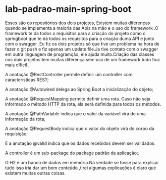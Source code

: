 # lab-padrao-main-spring-boot
Esses são os repositórios dos dois projetos, Existem muitas diferenças quando se implementa a maioria das Apis na mão e o uso do framework .O framework te da todos o requisitos para a criação do projeto como o springboot que te dá todos os requisitos para a criação duma API e junto com o swagger .Eu fiz os dois projetos só que tive um problema na hora de fazer o git push e fiz apenas um update file.Ja tive contato com o swagger em outra linguagem de programção, ele ajuda muito.Criação das classes nos dois projetos tem muitas diferença sem uso de um framework tudo fica mais díficil .

A anotação @RestController permite definir um controller com características REST;

A anotação @Autowired delega ao Spring Boot a inicialização do objeto;

A anotação @RequestMapping permite definir uma rota. Caso não seja informado o método HTTP da rota, ela será definida para todos os métodos.

A anotação @PathVariable indica que o valor da variável virá de uma informação da rota;

A anotação @RequestBody indica que o valor do objeto virá do corpo da requisição;

E a anotação @valid indica que os dados recebidos devem ser validados.

A controller é um sub-package do package padrão da aplicação:.

O H2 é um banco de dados em memória.Na verdade se fosse para explicar tudo isso iria dar um bom conteúdo ,tirei algumas explicações é claro que existem muitas outras coisas.
